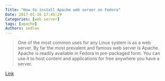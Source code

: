```yaml
---
Title: "How to install Apache web server on Fedora"
Date: 2017-01-16 17:45:29
Categories: [web server]
tags: [apache]
Authors: sedlav
---
```


> One of the most common uses for any Linux system is as a web server. By far the most prevalent and famous web server is Apache. Apache is readily available in Fedora in pre-packaged form. You can use it to host content and applications for free anywhere you have a server.

[Link](https://fedoramagazine.org/install-apache-web-server-fedora/)
